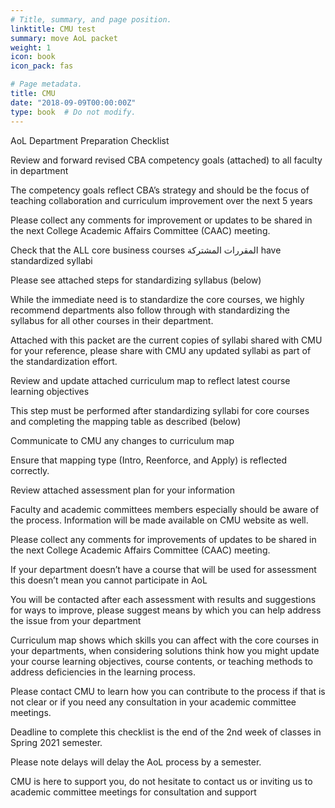 ```yaml
---
# Title, summary, and page position.
linktitle: CMU test
summary: move AoL packet 
weight: 1
icon: book
icon_pack: fas

# Page metadata.
title: CMU
date: "2018-09-09T00:00:00Z"
type: book  # Do not modify.
---
```


AoL Department Preparation Checklist 

Review and forward revised CBA competency goals (attached) to all faculty in department  

The competency goals reflect CBA’s strategy and should be the focus of teaching collaboration and curriculum improvement over the next 5 years 

Please collect any comments for improvement or updates to be shared in the next College Academic Affairs Committee (CAAC) meeting. 

Check that the ALL core business courses المقررات المشتركة have standardized syllabi 

Please see attached steps for standardizing syllabus (below) 

While the immediate need is to standardize the core courses, we highly recommend departments also follow through with standardizing the syllabus for all other courses in their department. 

Attached with this packet are the current copies of syllabi shared with CMU for your reference, please share with CMU any updated syllabi as part of the standardization effort. 

Review and update attached curriculum map to reflect latest course learning objectives 

This step must be performed after standardizing syllabi for core courses and completing the mapping table as described (below) 

Communicate to CMU any changes to curriculum map 

Ensure that mapping type (Intro, Reenforce, and Apply) is reflected correctly. 

Review attached assessment plan for your information 

Faculty and academic committees members especially should be aware of the process. Information will be made available on CMU website as well. 

Please collect any comments for improvements of updates to be shared in the next College Academic Affairs Committee (CAAC) meeting. 

If your department doesn’t have a course that will be used for assessment this doesn’t mean you cannot participate in AoL 

You will be contacted after each assessment with results and suggestions for ways to improve, please suggest means by which you can help address the issue from your department 

Curriculum map shows which skills you can affect with the core courses in your departments, when considering solutions think how you might update your course learning objectives, course contents, or teaching methods to address deficiencies in the learning process. 

Please contact CMU to learn how you can contribute to the process if that is not clear or if you need any consultation in your academic committee meetings. 

Deadline to complete this checklist is the end of the 2nd week of classes in Spring 2021 semester.  

Please note delays will delay the AoL process by a semester. 

CMU is here to support you, do not hesitate to contact us or inviting us to academic committee meetings for consultation and support

